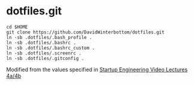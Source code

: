 dotfiles.git
============
```
cd $HOME
git clone https://github.com/DavidWinterbottom/dotfiles.git
ln -sb .dotfiles/.bash_profile .
ln -sb .dotfiles/.bashrc .
ln -sb .dotfiles/.bashrc_custom .
ln -sb .dotfiles/.screenrc .
ln -sb .dotfiles/.gitconfig .
```

Modified from the values specified in
[Startup Engineering Video Lectures 4a/4b](https://class.coursera.org/startup-001/lecture/index)
